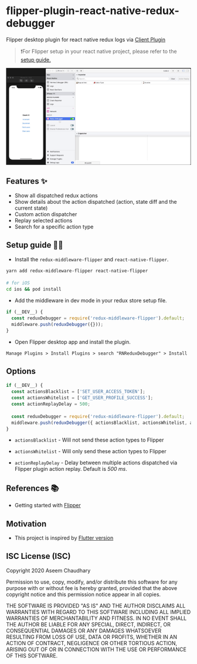 # flipper-plugin-react-native-redux-debugger
Flipper desktop plugin for react native redux logs via [Client Plugin](https://www.npmjs.com/package/redux-middleware-flipper)

> ❗For Flipper setup in your react native project, please refer to the [setup guide.](https://fbflipper.com/docs/getting-started/react-native)

![Workflow](./assets/rn-redux-flipper.gif)

## Features ✨
- Show all dispatched redux actions
- Show details about the action dispatched (action, state diff and the current state)
- Custom action dispatcher
- Replay selected actions
- Search for a specific action type

## Setup guide ✍🏻
- Install the `redux-middleware-flipper` and `react-native-flipper`.

```bash
yarn add redux-middleware-flipper react-native-flipper

# for iOS
cd ios && pod install
```

- Add the middleware in dev mode in your redux store setup file.

```javascript
if (__DEV__) {
  const reduxDebugger = require('redux-middleware-flipper').default;
  middleware.push(reduxDebugger({}));
}
```

- Open Flipper desktop app and install the plugin.

```
Manage Plugins > Install Plugins > search "RNReduxDebugger" > Install
```

## Options
```javascript
if (__DEV__) {
  const actionsBlacklist = ['SET_USER_ACCESS_TOKEN'];
  const actionsWhitelist = ['GET_USER_PROFILE_SUCCESS'];
  const actionReplayDelay = 500;

  const reduxDebugger = require('redux-middleware-flipper').default;
  middleware.push(reduxDebugger({ actionsBlacklist, actionsWhitelist, actionReplayDelay }));
}
```

- `actionsBlacklist` - Will not send these action types to Flipper

- `actionsWhitelist` - Will only send these action types to Flipper

- `actionReplayDelay` - Delay between multiple actions dispatched via Flipper plugin action replay. Default is *500 ms*.

## References 📚
- Getting started with [Flipper](https://fbflipper.com/docs/tutorial/intro)

## Motivation
- This project is inspired by [Flutter version](https://github.com/leanflutter/flipper-plugin-reduxinspector)

## ISC License (ISC)
Copyright 2020 Aseem Chaudhary

Permission to use, copy, modify, and/or distribute this software for any purpose with or without fee is hereby granted, provided that the above copyright notice and this permission notice appear in all copies.

THE SOFTWARE IS PROVIDED "AS IS" AND THE AUTHOR DISCLAIMS ALL WARRANTIES WITH REGARD TO THIS SOFTWARE INCLUDING ALL IMPLIED WARRANTIES OF MERCHANTABILITY AND FITNESS. IN NO EVENT SHALL THE AUTHOR BE LIABLE FOR ANY SPECIAL, DIRECT, INDIRECT, OR CONSEQUENTIAL DAMAGES OR ANY DAMAGES WHATSOEVER RESULTING FROM LOSS OF USE, DATA OR PROFITS, WHETHER IN AN ACTION OF CONTRACT, NEGLIGENCE OR OTHER TORTIOUS ACTION, ARISING OUT OF OR IN CONNECTION WITH THE USE OR PERFORMANCE OF THIS SOFTWARE.
